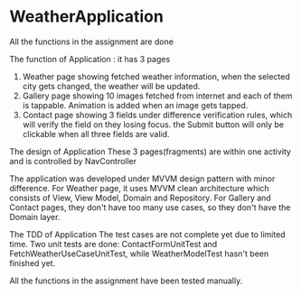 # WeatherApplication

All the functions in the assignment are done

The function of Application : it has 3 pages
1. Weather page showing fetched weather information, when the selected city gets changed, the weather will be updated. 
2. Gallery page showing 10 images fetched from internet and each of them is tappable. Animation is added when an image gets tapped.
3. Contact page showing 3 fields under difference verification rules, which will verify the field on they losing focus. the Submit button will only be clickable when all three fields are valid.

The design of Application
These 3 pages(fragments) are within one activity and is controlled by NavController

The application was developed under MVVM design pattern with minor difference.
For Weather page, it uses MVVM clean architecture which consists of View, View Model, Domain and Repository. 
For Gallery and Contact pages, they don't have too many use cases, so they don't have the Domain layer.


The TDD of Application
The test cases are not complete yet due to limited time. Two unit tests are done: ContactFormUnitTest and FetchWeatherUseCaseUnitTest, while WeatherModelTest hasn't been finished yet.

All the functions in the assignment have been tested manually.








